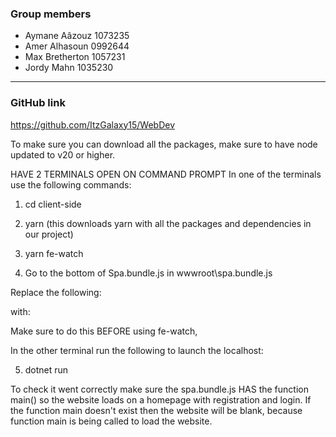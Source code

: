 ### Group members

- Aymane Aâzouz 1073235
- Amer Alhasoun 0992644
- Max Bretherton 1057231
- Jordy Mahn 1035230

---

### GitHub link

https://github.com/ItzGalaxy15/WebDev


<!-- ------------IMPORTANT------------- -->

<!-- INFO: -->

To make sure you can download all the packages, make sure to have node updated to v20 or higher. 

<!-- HOW TO RUN -->

HAVE 2 TERMINALS OPEN ON COMMAND PROMPT
In one of the terminals use the following commands:

1. cd client-side
2. yarn (this downloads yarn with all the packages and dependencies in our project)
3. yarn fe-watch 

4. Go to the bottom of Spa.bundle.js in wwwroot\spa.bundle.js

Replace the following:

<!-- __webpack_require__.r(__webpack_exports__);
/* harmony import */ var react__WEBPACK_IMPORTED_MODULE_0__ = __webpack_require__(/*! react */ "./node_modules/react/index.js");
/* harmony import */ var react__WEBPACK_IMPORTED_MODULE_0___default = /*#__PURE__*/__webpack_require__.n(react__WEBPACK_IMPORTED_MODULE_0__);
/* harmony import */ var react_dom_client__WEBPACK_IMPORTED_MODULE_1__ = __webpack_require__(/*! react-dom/client */ "./node_modules/react-dom/client.js");
/* harmony import */ var react_router_dom__WEBPACK_IMPORTED_MODULE_3__ = __webpack_require__(/*! react-router-dom */ "./node_modules/react-router-dom/dist/index.js");
/* harmony import */ var _App__WEBPACK_IMPORTED_MODULE_2__ = __webpack_require__(/*! ./App */ "./App.tsx");




var rootElement = document.getElementById('root');
if (rootElement) {
  var root = (0,react_dom_client__WEBPACK_IMPORTED_MODULE_1__.createRoot)(rootElement);
  root.render(/*#__PURE__*/react__WEBPACK_IMPORTED_MODULE_0___default().createElement((react__WEBPACK_IMPORTED_MODULE_0___default().StrictMode), null, /*#__PURE__*/react__WEBPACK_IMPORTED_MODULE_0___default().createElement(react_router_dom__WEBPACK_IMPORTED_MODULE_3__.BrowserRouter, null, /*#__PURE__*/react__WEBPACK_IMPORTED_MODULE_0___default().createElement(_App__WEBPACK_IMPORTED_MODULE_2__["default"], null))));
}
})();

spa = __webpack_exports__;
/******/ })()
; -->

with:

<!-- __webpack_require__.r(__webpack_exports__);
/* harmony export */ __webpack_require__.d(__webpack_exports__, {
/* harmony export */   main: () => (/* binding */ main)
/* harmony export */ });
/* harmony import */ var react__WEBPACK_IMPORTED_MODULE_0__ = __webpack_require__(/*! react */ "./node_modules/react/index.js");
/* harmony import */ var react__WEBPACK_IMPORTED_MODULE_0___default = /*#__PURE__*/__webpack_require__.n(react__WEBPACK_IMPORTED_MODULE_0__);
/* harmony import */ var react_dom_client__WEBPACK_IMPORTED_MODULE_1__ = __webpack_require__(/*! react-dom/client */ "./node_modules/react-dom/client.js");
/* harmony import */ var react_router_dom__WEBPACK_IMPORTED_MODULE_3__ = __webpack_require__(/*! react-router-dom */ "./node_modules/react-router-dom/dist/index.js");
/* harmony import */ var _App__WEBPACK_IMPORTED_MODULE_2__ = __webpack_require__(/*! ./App */ "./App.tsx");


  
  var main = function main(){
    var rootElement = document.getElementById('root');
    if (rootElement) {
      var root = (0,react_dom_client__WEBPACK_IMPORTED_MODULE_1__.createRoot)(rootElement);
      root.render(/*#__PURE__*/react__WEBPACK_IMPORTED_MODULE_0___default().createElement((react__WEBPACK_IMPORTED_MODULE_0___default().StrictMode), null, /*#__PURE__*/react__WEBPACK_IMPORTED_MODULE_0___default().createElement(react_router_dom__WEBPACK_IMPORTED_MODULE_3__.BrowserRouter, null, /*#__PURE__*/react__WEBPACK_IMPORTED_MODULE_0___default().createElement(_App__WEBPACK_IMPORTED_MODULE_2__["default"], null))));
    }
  }
  })();
  
  spa = __webpack_exports__;
  /******/ })()
  ; -->


Make sure to do this BEFORE using fe-watch, 

In the other terminal run the following to launch the localhost:

5. dotnet run  

To check it went correctly make sure the spa.bundle.js HAS the function main() so the website loads on a homepage with registration and login.
If the function main doesn't exist then the website will be blank, because function main is being called to load the website.
